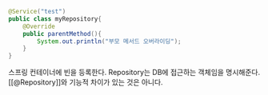 ```java
@Service("test")
public class myRepository{
	@Override
	public parentMethod(){
		System.out.println("부모 메서드 오버라이딩");
	}
}
```

스프링 컨테이너에 빈을 등록한다.
Repository는 DB에 접근하는 객체임을 명시해준다.
[[@Repository]]와 기능적 차이가 있는 것은 아니다.